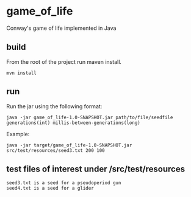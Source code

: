 # game_of_life
Conway's game of life implemented in Java

## build
From the root of the project run maven install.

`mvn install`

## run

Run the jar using the following format:

`java -jar game_of_life-1.0-SNAPSHOT.jar path/to/file/seedfile generations(int) millis-between-generations(long)`

Example:

`java -jar target/game_of_life-1.0-SNAPSHOT.jar src/test/resources/seed3.txt 200 100`

## test files of interest under /src/test/resources
```
seed3.txt is a seed for a pseudoperiod gun
seed4.txt is a seed for a glider
```